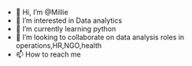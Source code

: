 - 👋 Hi, I’m @Millie
- 👀 I’m interested in Data analytics
- 🌱 I’m currently learning python
- 💞️ I’m looking to collaborate on data analysis roles in operations,HR,NGO,health
- 📫 How to reach me 

<!---
MillieJas/MillieJas is a ✨ special ✨ repository because its `README.md` (this file) appears on your GitHub profile.
You can click the Preview link to take a look at your changes.
--->
